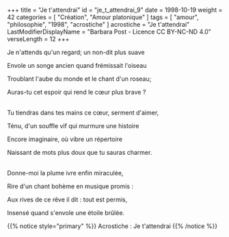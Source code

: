 +++
title = "Je t'attendrai"
id = "je_t_attendrai_9"
date = 1998-10-19
weight = 42
categories = [ "Création", "Amour platonique" ]
tags = [ "amour", "philosophie", "1998", "acrostiche" ]
acrostiche = "Je t'attendrai"
LastModifierDisplayName = "Barbara Post - Licence CC BY-NC-ND 4.0"
verseLength = 12
+++

Je n'attends qu'un regard; un non-dit plus suave

Envole un songe ancien quand frémissait l'oiseau

Troublant l'aube du monde et le chant d'un roseau;

Auras-tu cet espoir qui rend le cœur plus brave ?

 \
Tu tiendras dans tes mains ce cœur, serment d'aimer,

Ténu, d'un souffle vif qui murmure une histoire

Encore imaginaire, où vibre un répertoire

Naissant de mots plus doux que tu sauras charmer.

 \
Donne-moi la plume ivre enfin miraculée,

Rire d'un chant bohème en musique promis :

Aux rives de ce rêve il dit : tout est permis,

Insensé quand s'envole une étoile brûlée.

{{% notice style="primary" %}}
Acrostiche : Je t'attendrai
{{% /notice %}}

